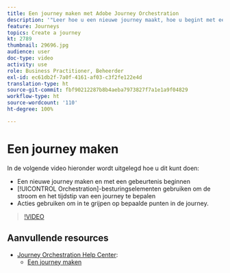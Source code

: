 ```yaml
---
title: Een journey maken met Adobe Journey Orchestration
description: '"Leer hoe u een nieuwe journey maakt, hoe u begint met een gebeurtenis, hoe u orkestraties gebruikt om de stroom en het tijdstip van een journey te bepalen en hoe u acties gebruikt om in te grijpen op bepaalde punten van de journey."'
feature: Journeys
topics: Create a journey
kt: 2789
thumbnail: 29696.jpg
audience: user
doc-type: video
activity: use
role: Business Practitioner, Beheerder
exl-id: ec61db2f-7a0f-4161-af03-c3f2fe122e4d
translation-type: ht
source-git-commit: fbf90212287b8b4aeba7973827f7a1e1a9f04829
workflow-type: ht
source-wordcount: '110'
ht-degree: 100%

---
```


# Een journey maken

In de volgende video hieronder wordt uitgelegd hoe u dit kunt doen:

* Een nieuwe journey maken en met een gebeurtenis beginnen
* [!UICONTROL Orchestration]-besturingselementen gebruiken om de stroom en het tijdstip van een journey te bepalen
* Acties gebruiken om in te grijpen op bepaalde punten in de journey.

>[!VIDEO](https://video.tv.adobe.com/v/29696?quality=12)

## Aanvullende resources

* [Journey Orchestration Help Center](https://docs.adobe.com/content/help/nl-NL/journeys/using/journey-orchestration-home.html):
   * [Een journey maken](https://docs.adobe.com/content/help/nl-NL/journeys/using/building-journeys/about-journey-building/journey.html)
